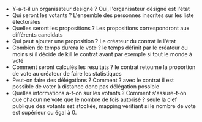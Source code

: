 - Y-a-t-il un organisateur désigné ?
Oui, l'organisateur désigné est l'état
- Qui seront les votants ?
L'ensemble des personnes inscrites sur les liste électorales
- Quelles seront les propositions ?
Les propositions correspondront aux différents candidats
- Qui peut ajouter une proposition ?
Le créateur du contrat ie l'état
- Combien de temps durera le vote ?
le temps définit par le créateur ou moins si il décide de kill le contrat avant par exemple si tout le monde à voté
- Comment seront calculés les résultats ?
le contrat retourne la proportion de vote au créateur de faire les statistiques
- Peut-on faire des délégations ? Comment ?
avec le contrat il est possible de voter à distance donc pas délégation possible
- Quelles informations a-t-on sur les votants ? Comment s'assure-t-on que chacun ne vote que le nombre de fois autorisé ?
seule la clef publique des votants est stockée, mapping vérifiant si le nombre de vote est supérieur ou égal à 0.